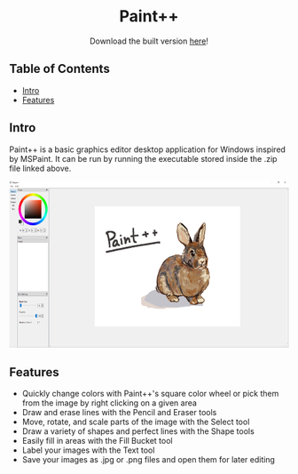 <div align="center">
<h1> Paint++ </h1>

 Download the built version [here](https://drive.google.com/file/d/1dBqf7wfbJktYYetcV5FtE9B7cjL87UxQ/view?usp=sharing)!

</div>

## Table of Contents

- [Intro](#intro)
- [Features](#features)

## Intro <a name="intro"></a>
Paint++ is a basic graphics editor desktop application for Windows inspired by MSPaint. It can be run by running the executable stored inside the .zip file linked above.
<div align="center">
<img src="img/screenshot.png" alt="a screenshot of Paint++ where there is a rabbit drawn on the canvas" height="300px">
</div>

## Features <a name="features"></a>
- Quickly change colors with Paint++'s square color wheel or pick them from the image by right clicking on a given area
- Draw and erase lines with the Pencil and Eraser tools
- Move, rotate, and scale parts of the image with the Select tool
- Draw a variety of shapes and perfect lines with the Shape tools
- Easily fill in areas with the Fill Bucket tool
- Label your images with the Text tool
- Save your images as .jpg or .png files and open them for later editing
